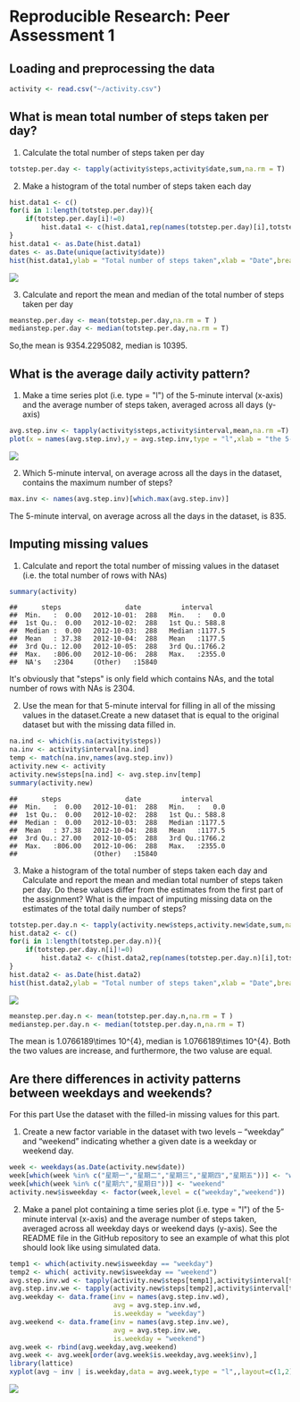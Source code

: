 # Reproducible Research: Peer Assessment 1


## Loading and preprocessing the data

```r
activity <- read.csv("~/activity.csv")
```

## What is mean total number of steps taken per day?

1. Calculate the total number of steps taken per day

```r
totstep.per.day <- tapply(activity$steps,activity$date,sum,na.rm = T)
```

2. Make a histogram of the total number of steps taken each day

```r
hist.data1 <- c()
for(i in 1:length(totstep.per.day)){
    if(totstep.per.day[i]!=0)
        hist.data1 <- c(hist.data1,rep(names(totstep.per.day)[i],totstep.per.day[i]))
}
hist.data1 <- as.Date(hist.data1)
dates <- as.Date(unique(activity$date))
hist(hist.data1,ylab = "Total number of steps taken",xlab = "Date",breaks = dates,freq = T,main = "Total number of steps taken per day")
```

![](PA1_template_files/figure-html/unnamed-chunk-3-1.png) 

3. Calculate and report the mean and median of the total number of steps taken per day

```r
meanstep.per.day <- mean(totstep.per.day,na.rm = T )
medianstep.per.day <- median(totstep.per.day,na.rm = T)
```
So,the mean is 9354.2295082, median is 10395.

## What is the average daily activity pattern?

1. Make a time series plot (i.e. type = "l") of the 5-minute interval (x-axis) and the average number of steps taken, averaged across all days (y-axis)

```r
avg.step.inv <- tapply(activity$steps,activity$interval,mean,na.rm =T)
plot(x = names(avg.step.inv),y = avg.step.inv,type = "l",xlab = "the 5-minute interval",ylab = "the average number of steps taken", main = "The average number of steps taken across all days")
```

![](PA1_template_files/figure-html/unnamed-chunk-5-1.png) 

2. Which 5-minute interval, on average across all the days in the dataset, contains the maximum number of steps?

```r
max.inv <- names(avg.step.inv)[which.max(avg.step.inv)]
```
The 5-minute interval, on average across all the days in the dataset, is 835.

## Imputing missing values
1. Calculate and report the total number of missing values in the dataset (i.e. the total number of rows with NAs)

```r
summary(activity)
```

```
##      steps                date          interval     
##  Min.   :  0.00   2012-10-01:  288   Min.   :   0.0  
##  1st Qu.:  0.00   2012-10-02:  288   1st Qu.: 588.8  
##  Median :  0.00   2012-10-03:  288   Median :1177.5  
##  Mean   : 37.38   2012-10-04:  288   Mean   :1177.5  
##  3rd Qu.: 12.00   2012-10-05:  288   3rd Qu.:1766.2  
##  Max.   :806.00   2012-10-06:  288   Max.   :2355.0  
##  NA's   :2304     (Other)   :15840
```
It's obviously that "steps" is only field which contains NAs, and the total number of rows with NAs is 2304.

2. Use the mean for that 5-minute interval for filling in all of the missing values in the dataset.Create a new dataset that is equal to the original dataset but with the missing data filled in.

```r
na.ind <- which(is.na(activity$steps))
na.inv <- activity$interval[na.ind]
temp <- match(na.inv,names(avg.step.inv))
activity.new <- activity
activity.new$steps[na.ind] <- avg.step.inv[temp]
summary(activity.new)
```

```
##      steps                date          interval     
##  Min.   :  0.00   2012-10-01:  288   Min.   :   0.0  
##  1st Qu.:  0.00   2012-10-02:  288   1st Qu.: 588.8  
##  Median :  0.00   2012-10-03:  288   Median :1177.5  
##  Mean   : 37.38   2012-10-04:  288   Mean   :1177.5  
##  3rd Qu.: 27.00   2012-10-05:  288   3rd Qu.:1766.2  
##  Max.   :806.00   2012-10-06:  288   Max.   :2355.0  
##                   (Other)   :15840
```

3. Make a histogram of the total number of steps taken each day and Calculate and report the mean and median total number of steps taken per day. Do these values differ from the estimates from the first part of the assignment? What is the impact of imputing missing data on the estimates of the total daily number of steps?

```r
totstep.per.day.n <- tapply(activity.new$steps,activity.new$date,sum,na.rm = T)
hist.data2 <- c()
for(i in 1:length(totstep.per.day.n)){
    if(totstep.per.day.n[i]!=0)
        hist.data2 <- c(hist.data2,rep(names(totstep.per.day.n)[i],totstep.per.day.n[i]))
}
hist.data2 <- as.Date(hist.data2)
hist(hist.data2,ylab = "Total number of steps taken",xlab = "Date",breaks = dates,freq = T,main = "Total number of steps taken per day with new dataset")
```

![](PA1_template_files/figure-html/unnamed-chunk-9-1.png) 

```r
meanstep.per.day.n <- mean(totstep.per.day.n,na.rm = T )
medianstep.per.day.n <- median(totstep.per.day.n,na.rm = T)
```
The mean is 1.0766189\times 10^{4}, median is 1.0766189\times 10^{4}.
Both the two values are increase, and furthermore, the two valuse are equal.

## Are there differences in activity patterns between weekdays and weekends?
For this part Use the dataset with the filled-in missing values for this part.

1. Create a new factor variable in the dataset with two levels – “weekday” and “weekend” indicating whether a given date is a weekday or weekend day.

```r
week <- weekdays(as.Date(activity.new$date))
week[which(week %in% c("星期一","星期二","星期三","星期四","星期五"))] <- "weekday"
week[which(week %in% c("星期六","星期日"))] <- "weekend"
activity.new$isweekday <- factor(week,level = c("weekday","weekend"))
```

2. Make a panel plot containing a time series plot (i.e. type = "l") of the 5-minute interval (x-axis) and the average number of steps taken, averaged across all weekday days or weekend days (y-axis). See the README file in the GitHub repository to see an example of what this plot should look like using simulated data.

```r
temp1 <- which(activity.new$isweekday == "weekday")
temp2 <- which( activity.new$isweekday == "weekend")
avg.step.inv.wd <- tapply(activity.new$steps[temp1],activity$interval[temp1],mean,na.rm =T)
avg.step.inv.we <- tapply(activity.new$steps[temp2],activity$interval[temp2],mean,na.rm =T)
avg.weekday <- data.frame(inv = names(avg.step.inv.wd),
                          avg = avg.step.inv.wd,
                          is.weekday = "weekday")
avg.weekend <- data.frame(inv = names(avg.step.inv.we),
                          avg = avg.step.inv.we,
                          is.weekday = "weekend")
avg.week <- rbind(avg.weekday,avg.weekend)
avg.week <- avg.week[order(avg.week$is.weekday,avg.week$inv),]
library(lattice)
xyplot(avg ~ inv | is.weekday,data = avg.week,type = "l",,layout=c(1,2),xlab = "the 5-minute interval",ylab = "the average number of steps taken")
```

![](PA1_template_files/figure-html/unnamed-chunk-11-1.png) 
